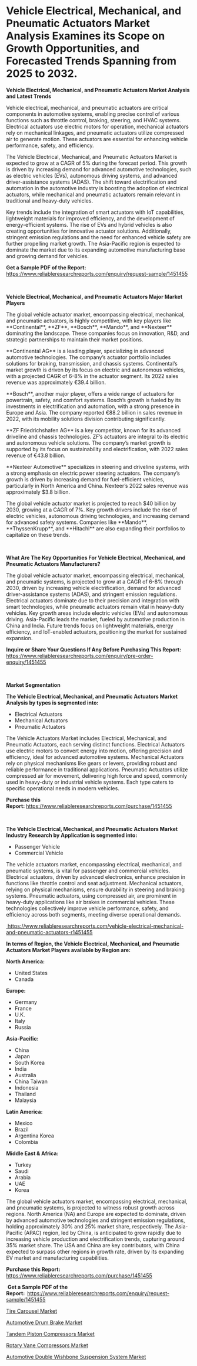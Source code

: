 <p><h1>Vehicle Electrical, Mechanical, and Pneumatic Actuators Market Analysis Examines its Scope on Growth Opportunities, and Forecasted Trends Spanning from 2025 to 2032.</h1></p><p><strong>Vehicle Electrical, Mechanical, and Pneumatic Actuators Market Analysis and Latest Trends</strong></p>
<p><p>Vehicle electrical, mechanical, and pneumatic actuators are critical components in automotive systems, enabling precise control of various functions such as throttle control, braking, steering, and HVAC systems. Electrical actuators use electric motors for operation, mechanical actuators rely on mechanical linkages, and pneumatic actuators utilize compressed air to generate motion. These actuators are essential for enhancing vehicle performance, safety, and efficiency.</p><p>The Vehicle Electrical, Mechanical, and Pneumatic Actuators Market is expected to grow at a CAGR of 5% during the forecast period. This growth is driven by increasing demand for advanced automotive technologies, such as electric vehicles (EVs), autonomous driving systems, and advanced driver-assistance systems (ADAS). The shift toward electrification and automation in the automotive industry is boosting the adoption of electrical actuators, while mechanical and pneumatic actuators remain relevant in traditional and heavy-duty vehicles.</p><p>Key trends include the integration of smart actuators with IoT capabilities, lightweight materials for improved efficiency, and the development of energy-efficient systems. The rise of EVs and hybrid vehicles is also creating opportunities for innovative actuator solutions. Additionally, stringent emission regulations and the need for enhanced vehicle safety are further propelling market growth. The Asia-Pacific region is expected to dominate the market due to its expanding automotive manufacturing base and growing demand for vehicles.</p></p>
<p><strong>Get a Sample PDF of the Report:&nbsp;</strong> <a href="https://www.reliableresearchreports.com/enquiry/request-sample/1451455?utm_campaign=33&utm_medium=2&utm_source=Github&utm_content=ia&utm_term=23012025&utm_id=vehicle-electrical-mechanical-and-pneumatic-actuators">https://www.reliableresearchreports.com/enquiry/request-sample/1451455</a></p>
<p>&nbsp;</p>
<p><strong>Vehicle Electrical, Mechanical, and Pneumatic Actuators Major Market Players</strong></p>
<p><p>The global vehicle actuator market, encompassing electrical, mechanical, and pneumatic actuators, is highly competitive, with key players like **Continental**, **ZF**, **Bosch**, **Mando**, and **Nexteer** dominating the landscape. These companies focus on innovation, R&D, and strategic partnerships to maintain their market positions.</p><p>**Continental AG** is a leading player, specializing in advanced automotive technologies. The company’s actuator portfolio includes solutions for braking, transmission, and chassis systems. Continental’s market growth is driven by its focus on electric and autonomous vehicles, with a projected CAGR of 6-8% in the actuator segment. Its 2022 sales revenue was approximately €39.4 billion.</p><p>**Bosch**, another major player, offers a wide range of actuators for powertrain, safety, and comfort systems. Bosch’s growth is fueled by its investments in electrification and automation, with a strong presence in Europe and Asia. The company reported €88.2 billion in sales revenue in 2022, with its mobility solutions division contributing significantly.</p><p>**ZF Friedrichshafen AG** is a key competitor, known for its advanced driveline and chassis technologies. ZF’s actuators are integral to its electric and autonomous vehicle solutions. The company’s market growth is supported by its focus on sustainability and electrification, with 2022 sales revenue of €43.8 billion.</p><p>**Nexteer Automotive** specializes in steering and driveline systems, with a strong emphasis on electric power steering actuators. The company’s growth is driven by increasing demand for fuel-efficient vehicles, particularly in North America and China. Nexteer’s 2022 sales revenue was approximately $3.8 billion.</p><p>The global vehicle actuator market is projected to reach $40 billion by 2030, growing at a CAGR of 7%. Key growth drivers include the rise of electric vehicles, autonomous driving technologies, and increasing demand for advanced safety systems. Companies like **Mando**, **ThyssenKrupp**, and **Hitachi** are also expanding their portfolios to capitalize on these trends.</p></p>
<p>&nbsp;</p>
<p><strong>What Are The Key Opportunities For Vehicle Electrical, Mechanical, and Pneumatic Actuators Manufacturers?</strong></p>
<p><p>The global vehicle actuator market, encompassing electrical, mechanical, and pneumatic systems, is projected to grow at a CAGR of 6-8% through 2030, driven by increasing vehicle electrification, demand for advanced driver-assistance systems (ADAS), and stringent emission regulations. Electrical actuators dominate due to their precision and integration with smart technologies, while pneumatic actuators remain vital in heavy-duty vehicles. Key growth areas include electric vehicles (EVs) and autonomous driving. Asia-Pacific leads the market, fueled by automotive production in China and India. Future trends focus on lightweight materials, energy efficiency, and IoT-enabled actuators, positioning the market for sustained expansion.</p></p>
<p><strong>Inquire or Share Your Questions If Any Before Purchasing This Report:</strong> <a href="https://www.reliableresearchreports.com/enquiry/pre-order-enquiry/1451455?utm_campaign=33&utm_medium=2&utm_source=Github&utm_content=ia&utm_term=23012025&utm_id=vehicle-electrical-mechanical-and-pneumatic-actuators">https://www.reliableresearchreports.com/enquiry/pre-order-enquiry/1451455</a></p>
<p>&nbsp;</p>
<p><strong>Market Segmentation</strong></p>
<p><strong>The Vehicle Electrical, Mechanical, and Pneumatic Actuators Market Analysis by types is segmented into:</strong></p>
<p><ul><li>Electrical Actuators</li><li>Mechanical Actuators</li><li>Pneumatic Actuators</li></ul></p>
<p><p>The Vehicle Actuators Market includes Electrical, Mechanical, and Pneumatic Actuators, each serving distinct functions. Electrical Actuators use electric motors to convert energy into motion, offering precision and efficiency, ideal for advanced automotive systems. Mechanical Actuators rely on physical mechanisms like gears or levers, providing robust and reliable performance in traditional applications. Pneumatic Actuators utilize compressed air for movement, delivering high force and speed, commonly used in heavy-duty or industrial vehicle systems. Each type caters to specific operational needs in modern vehicles.</p></p>
<p><strong>Purchase this Report:&nbsp;</strong><a href="https://www.reliableresearchreports.com/purchase/1451455?utm_campaign=33&utm_medium=2&utm_source=Github&utm_content=ia&utm_term=23012025&utm_id=vehicle-electrical-mechanical-and-pneumatic-actuators">https://www.reliableresearchreports.com/purchase/1451455</a></p>
<p>&nbsp;</p>
<p><strong>The Vehicle Electrical, Mechanical, and Pneumatic Actuators Market Industry Research by Application is segmented into:</strong></p>
<p><ul><li>Passenger Vehicle</li><li>Commercial Vehicle</li></ul></p>
<p><p>The vehicle actuators market, encompassing electrical, mechanical, and pneumatic systems, is vital for passenger and commercial vehicles. Electrical actuators, driven by advanced electronics, enhance precision in functions like throttle control and seat adjustment. Mechanical actuators, relying on physical mechanisms, ensure durability in steering and braking systems. Pneumatic actuators, using compressed air, are prominent in heavy-duty applications like air brakes in commercial vehicles. These technologies collectively improve vehicle performance, safety, and efficiency across both segments, meeting diverse operational demands.</p></p>
<p><a href="https://www.reliableresearchreports.com/vehicle-electrical-mechanical-and-pneumatic-actuators-r1451455?utm_campaign=33&utm_medium=2&utm_source=Github&utm_content=ia&utm_term=23012025&utm_id=vehicle-electrical-mechanical-and-pneumatic-actuators">&nbsp;https://www.reliableresearchreports.com/vehicle-electrical-mechanical-and-pneumatic-actuators-r1451455</a></p>
<p><strong>In terms of Region, the Vehicle Electrical, Mechanical, and Pneumatic Actuators Market Players available by Region are:</strong></p>
<p>
    <p> <strong> North America: </strong>
        <ul>
            <li>United States</li>
            <li>Canada</li>
        </ul>
        </p> 
    <p> <strong> Europe: </strong>
        <ul>
            <li>Germany</li>
            <li>France</li>
            <li>U.K.</li>
            <li>Italy</li>
            <li>Russia</li>
        </ul>
        </p> 
    <p> <strong> Asia-Pacific: </strong>
        <ul>
            <li>China</li>
            <li>Japan</li>
            <li>South Korea</li>
            <li>India</li>
            <li>Australia</li>
            <li>China Taiwan</li>
            <li>Indonesia</li>
            <li>Thailand</li>
            <li>Malaysia</li>
        </ul>
        </p> 
    <p> <strong> Latin America: </strong>
        <ul>
            <li>Mexico</li>
            <li>Brazil</li>
            <li>Argentina Korea</li>
            <li>Colombia</li>
        </ul>
        </p> 
    <p> <strong> Middle East & Africa: </strong>
        <ul>
            <li>Turkey</li>
            <li>Saudi</li>
            <li>Arabia</li>
            <li>UAE</li>
            <li>Korea</li>
        </ul>
    </p>
    </p>
<p><p>The global vehicle actuators market, encompassing electrical, mechanical, and pneumatic systems, is projected to witness robust growth across regions. North America (NA) and Europe are expected to dominate, driven by advanced automotive technologies and stringent emission regulations, holding approximately 30% and 25% market share, respectively. The Asia-Pacific (APAC) region, led by China, is anticipated to grow rapidly due to increasing vehicle production and electrification trends, capturing around 35% market share. The USA and China are key contributors, with China expected to surpass other regions in growth rate, driven by its expanding EV market and manufacturing capabilities.</p></p>
<p><strong>Purchase this Report: </strong><a href="https://www.reliableresearchreports.com/purchase/1451455?utm_campaign=33&utm_medium=2&utm_source=Github&utm_content=ia&utm_term=23012025&utm_id=vehicle-electrical-mechanical-and-pneumatic-actuators">https://www.reliableresearchreports.com/purchase/1451455</a></p>
<p>&nbsp;<strong>Get a Sample PDF of the Report:&nbsp;&nbsp;</strong><a href="https://www.reliableresearchreports.com/enquiry/request-sample/1451455?utm_campaign=33&utm_medium=2&utm_source=Github&utm_content=ia&utm_term=23012025&utm_id=vehicle-electrical-mechanical-and-pneumatic-actuators">https://www.reliableresearchreports.com/enquiry/request-sample/1451455</a></p>
<p><strong></strong></p>
<p><p><a href="https://www.linkedin.com/pulse/tire-carousel-market-velocity-73-cagr-trajectory-2025-2032-mrvyf?utm_campaign=33&utm_medium=2&utm_source=Github&utm_content=ia&utm_term=23012025&utm_id=vehicle-electrical-mechanical-and-pneumatic-actuators">Tire Carousel Market</a></p><p><a href="https://github.com/hammelximalschid/Market-Research-Report-List-1/blob/main/automotive-drum-brake-market.md?utm_campaign=33&utm_medium=2&utm_source=Github&utm_content=ia&utm_term=23012025&utm_id=vehicle-electrical-mechanical-and-pneumatic-actuators">Automotive Drum Brake Market</a></p><p><a href="https://www.linkedin.com/pulse/in-depth-tandem-piston-compressors-market-analysis-projected-88-wxhdf?utm_campaign=33&utm_medium=2&utm_source=Github&utm_content=ia&utm_term=23012025&utm_id=vehicle-electrical-mechanical-and-pneumatic-actuators">Tandem Piston Compressors Market</a></p><p><a href="https://www.linkedin.com/pulse/comprehensive-overview-rotary-vane-compressors-market-size-projected-gyujf?utm_campaign=33&utm_medium=2&utm_source=Github&utm_content=ia&utm_term=23012025&utm_id=vehicle-electrical-mechanical-and-pneumatic-actuators">Rotary Vane Compressors Market</a></p><p><a href="https://github.com/rodinayygacklezi/Market-Research-Report-List-1/blob/main/automotive-double-wishbone-suspension-system-market.md?utm_campaign=33&utm_medium=2&utm_source=Github&utm_content=ia&utm_term=23012025&utm_id=vehicle-electrical-mechanical-and-pneumatic-actuators">Automotive Double Wishbone Suspension System Market</a></p></p>